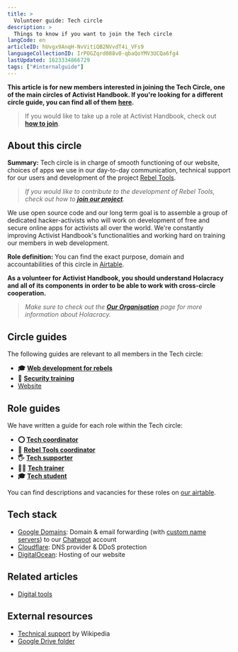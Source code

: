 ```yaml
---
title: >
  Volunteer guide: Tech circle
description: >
  Things to know if you want to join the Tech circle
langCode: en
articleID: hUvgx9AnqH-NvVitiQB2NVvdT4i_VFs9
languageCollectionID: IrPOGZqrd088v0-qbaQoYMV3UCQa6fg4
lastUpdated: 1623334866729
tags: ["#internalguide"]
---
```


**This article is for new members interested in joining the Tech Circle, one of the main circles of Activist Handbook. If you're looking for a different circle guide, you can find all of them** [**here**](/support)**.**

> If you would like to take up a role at Activist Handbook, check out [**how to join**](/join).

## **About this circle**

**Summary:** Tech circle is in charge of smooth functioning of our website, choices of apps we use in our day-to-day communication, technical support for our users and development of the project [Rebel Tools](https://rebel.tools/).

> _If you would like to contribute to the development of Rebel Tools, check out how to_ [_**join our project**_](https://mailchi.mp/activisthandbook/rebeltools)_._

We use open source code and our long term goal is to assemble a group of dedicated hacker-activists who will work on development of free and secure online apps for activists all over the world. We're constantly improving Activist Handbook's functionalities and working hard on training our members in web development.

**Role definition:** You can find the exact purpose, domain and accountabilities of this circle in [Airtable](https://airtable.com/shrnow8KNDUtO4oGq/tblTRJuhY3VDCNwJr/viwQ80eK0aE226gpv/recNWizDaomz4vuHn).

**As a volunteer for Activist Handbook, you should understand Holacracy and all of its components in order to be able to work with cross-circle cooperation.**

> _Make sure to check out the_ [_**Our Organisation**_](/support/organisation) _page for more information about Holacracy._

## Circle guides

The following guides are relevant to all members in the Tech circle:

-   **🎓** [**Web development for rebels**](/academy/web-dev)
-   **🔐** [**Security training**](/support/tech/security-training)
-   [Website](/support/tech/website)

## Role guides

We have written a guide for each role within the Tech circle:

-   **⭕️** [**Tech coordinator**](/support/tech/coordinator)
-   **🦋** [**Rebel Tools coordinator**](/support/tech/rebel-tools-coordinator)
-   **🖐** [**Tech supporter**](/support/tech/supporter)
-   **👩‍💻** [**Tech trainer**](/support/tech/trainer)
-   **🎓** [**Tech student**](/support/tech/student)

You can find descriptions and vacancies for these roles on [our airtable](https://airtable.com/shr6GqOJ7587fNbEn/tbloV4g8loVisebVz?filter_Circles=Tech%20circle).

## Tech stack

-   [Google Domains](http://domains.google.com): Domain & email forwarding (with [custom name servers](https://support.google.com/domains/answer/9428703?hl=en)) to our [Chatwoot](https://www.chatwoot.com) account
-   [Cloudflare](https://www.cloudflare.com): DNS provider & DDoS protection
-   [DigitalOcean](https://www.digitalocean.com): Hosting of our website

## Related articles

-   [Digital tools](/tools)

## External resources

-   [Technical support](https://en.wikipedia.org/wiki/Technical_support) by Wikipedia
-   [Google Drive folder](https://drive.google.com/drive/u/0/folders/1TicTaeF_0VOxiAYWqPqNi7-OYsRmMGti)
